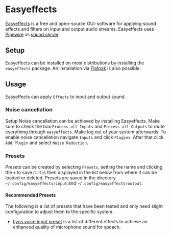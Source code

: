# Easyeffects

[Easyeffects](https://github.com/wwmm/easyeffects) is a free and open-source
GUI-software for applying sound effects and filters on input and output audio
streams.
Easyeffects uses [Pipewire](./pipewire.md) as
[sound server](/wiki/linux/audio.md#sound-server).

## Setup

Easyeffects can be installed on most distributions by installing the
`easyeffects` package.
An installation via [Flatpak](./flatpak.md) is also possible.

## Usage

Easyeffects can apply `Effects` to input and output sound.

### Noise cancellation

Setup
Noise cancellation can be achieved by installing
Easyeffects.
Make sure to check the box `Process all Inputs` and `Process all Outputs` to
route everything through `easyeffects`.
Make log out of your system afterwards.
To enable noise cancellation navigate `Inputs` and click `Plugins`.
After that click `Add Plugin` and select `Noise Reduction`.

### Presets

Presets can be created by selecting `Presets`, setting the name and clicking the
`+` to save it.
It is then displayed in the list below from where it can be loaded or deleted.
Presets are saved in the directory `~/.config/easyeffects/input` and
`~/.config/easyeffects/output`.

#### Recommended Presets

The following is a list of presets that have been tested and only need slight
configuration to adjust them to the specific system.

- [tiyns voice input preset](https://github.com/tiyn/dotfiles/blob/master/.config/easyeffects/input/voice.json)
  is a list of different effects to achieve an enhanced quality of microphone
  sound for speach.
